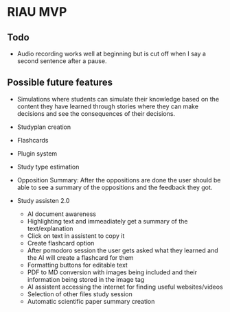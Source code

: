 # RIAU MVP

## Todo

* Audio recording works well at beginning but is cut off when I say a second sentence after a pause.

## Possible future features
* Simulations where students can simulate their knowledge based on the content they have learned through stories where they can make decisions and see the consequences of their decisions.

* Studyplan creation
* Flashcards
* Plugin system
* Study type estimation
* Opposition Summary: After the oppositions are done the user should be able to see a summary of the oppositions and the feedback they got.
* Study assisten 2.0
  * AI document awareness
  * Highlighting text and immeadiately get a summary of the text/explanation
  * Click on text in assistent to copy it
  * Create flashcard option
  * After pomodoro session the user gets asked what they learned and the AI will create a flashcard for them
  * Formatting buttons for editable text
  * PDF to MD conversion with images being included and their information being stored in the image tag
  * AI assistent accessing the internet for finding useful websites/videos
  * Selection of other files study session
  * Automatic scientific paper summary creation
  